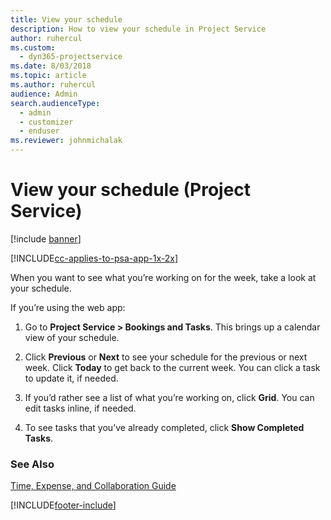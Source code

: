 ```yaml
---
title: View your schedule
description: How to view your schedule in Project Service
author: ruhercul
ms.custom: 
  - dyn365-projectservice
ms.date: 8/03/2018
ms.topic: article
ms.author: ruhercul
audience: Admin
search.audienceType: 
  - admin
  - customizer
  - enduser
ms.reviewer: johnmichalak
---
```

# View your schedule (Project Service)

[!include [banner](../includes/psa-now-project-operations.md)]

[!INCLUDE[cc-applies-to-psa-app-1x-2x](../includes/cc-applies-to-psa-app-1x-2x.md)]

When you want to see what you’re working on for the week, take a look at your schedule.  
  
 If you’re using the web app:  
  
1.  Go to **Project Service > Bookings and Tasks**. This brings up a calendar view of your schedule.  
  
2.  Click **Previous** or **Next** to see your schedule for the previous or next week. Click **Today** to get back to the current week. You can click a task to update it, if needed.  
  
3.  If you’d rather see a list of what you’re working on, click **Grid**. You can edit tasks inline, if needed.  
  
4.  To see tasks that you’ve already completed, click **Show Completed Tasks**.  
  
### See Also  
 [Time, Expense, and Collaboration Guide](../psa/time-expense-collaboration-guide.md)


[!INCLUDE[footer-include](../includes/footer-banner.md)]

